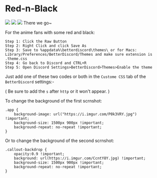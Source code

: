 # Red-n-Black

<img src="http://i.imgur.com/Vtx9kIo.jpg"/>

<img src="http://i.imgur.com/RP0apJN.jpg"/>

<img src="http://i.imgur.com/w1p4aNN.gif"/>
There we go~

For the anime fans with some red and black:
```
Step 1: Click the Raw Button
Step 2: Right Click and click Save As 
Step 3: Save to %appdata%\betterdiscord\themes\ or for Macs: Library/Preferences/BetterDiscord/Themes and make sure extension is .theme.css
Step 4: Go back to Discord and CTRL+R
Step 5: Open Discord Settings>BetterDiscord>Themes>Enable the theme
```

Just add one of these two codes or both in the `Custome CSS` tab  of the `BetterDiscord` settings:-

( Be sure to add the `s` after `http` or it won't appear. )

To change the background of the first scrnshot:
```
.app {
    background-image: url("https://i.imgur.com/P0k3VRY.jpg") !important;
    background-size: 1500px 900px !important;
    background-repeat: no-repeat !important;
}
```
Or to change the background of the second scrnshot:
```
.callout-backdrop {
    opacity:0.9 !important;
    background: url(https://i.imgur.com/CcntY8Y.jpg) !important;
    background-size: 1500px 900px !important;
    background-repeat: no-repeat !important;
}
```
